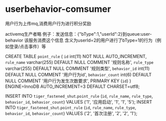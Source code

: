 # userbehavior-comsumer
用户行为上传mq,消费用户行为进行积分奖励

activemq生产者略 
例子：发送信息：{"bType":1,"userId":2}到queue:user-behavior 该服务消费这个信息 含义为userId=2的用户进行了bType=1的行为（例如登录/点击事件）等



CREATE TABLE `point_rule` (
  `id` int(11) NOT NULL AUTO_INCREMENT,
  `rule_name` varchar(255) DEFAULT NULL COMMENT '规则名称',
  `rule_type` varchar(255) DEFAULT NULL COMMENT '规则类型',
  `behavior_id` int(11) DEFAULT NULL COMMENT '用户行为id',
  `behavior_count` int(6) DEFAULT NULL COMMENT '用户行为发生次数要求',
  PRIMARY KEY (`id`)
) ENGINE=InnoDB AUTO_INCREMENT=3 DEFAULT CHARSET=utf8;


INSERT INTO `tiger_fastened_shut`.`point_rule` (`id`, `rule_name`, `rule_type`, `behavior_id`, `behavior_count`) VALUES ('1', '应用启动', '1', '1', '5');
INSERT INTO `tiger_fastened_shut`.`point_rule` (`id`, `rule_name`, `rule_type`, `behavior_id`, `behavior_count`) VALUES ('2', '首次注册', '2', '2', '1');



